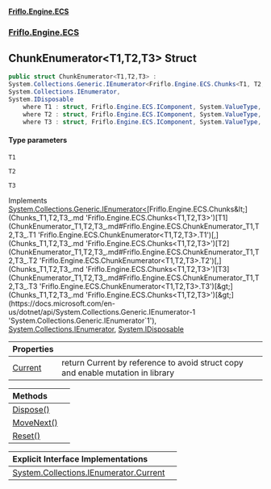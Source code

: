 #### [Friflo.Engine.ECS](index.md 'index')
### [Friflo.Engine.ECS](Friflo.Engine.ECS.md 'Friflo.Engine.ECS')

## ChunkEnumerator<T1,T2,T3> Struct

```csharp
public struct ChunkEnumerator<T1,T2,T3> :
System.Collections.Generic.IEnumerator<Friflo.Engine.ECS.Chunks<T1, T2, T3>>,
System.Collections.IEnumerator,
System.IDisposable
    where T1 : struct, Friflo.Engine.ECS.IComponent, System.ValueType, System.ValueType
    where T2 : struct, Friflo.Engine.ECS.IComponent, System.ValueType, System.ValueType
    where T3 : struct, Friflo.Engine.ECS.IComponent, System.ValueType, System.ValueType
```
#### Type parameters

<a name='Friflo.Engine.ECS.ChunkEnumerator_T1,T2,T3_.T1'></a>

`T1`

<a name='Friflo.Engine.ECS.ChunkEnumerator_T1,T2,T3_.T2'></a>

`T2`

<a name='Friflo.Engine.ECS.ChunkEnumerator_T1,T2,T3_.T3'></a>

`T3`

Implements [System.Collections.Generic.IEnumerator&lt;](https://docs.microsoft.com/en-us/dotnet/api/System.Collections.Generic.IEnumerator-1 'System.Collections.Generic.IEnumerator`1')[Friflo.Engine.ECS.Chunks&lt;](Chunks_T1,T2,T3_.md 'Friflo.Engine.ECS.Chunks<T1,T2,T3>')[T1](ChunkEnumerator_T1,T2,T3_.md#Friflo.Engine.ECS.ChunkEnumerator_T1,T2,T3_.T1 'Friflo.Engine.ECS.ChunkEnumerator<T1,T2,T3>.T1')[,](Chunks_T1,T2,T3_.md 'Friflo.Engine.ECS.Chunks<T1,T2,T3>')[T2](ChunkEnumerator_T1,T2,T3_.md#Friflo.Engine.ECS.ChunkEnumerator_T1,T2,T3_.T2 'Friflo.Engine.ECS.ChunkEnumerator<T1,T2,T3>.T2')[,](Chunks_T1,T2,T3_.md 'Friflo.Engine.ECS.Chunks<T1,T2,T3>')[T3](ChunkEnumerator_T1,T2,T3_.md#Friflo.Engine.ECS.ChunkEnumerator_T1,T2,T3_.T3 'Friflo.Engine.ECS.ChunkEnumerator<T1,T2,T3>.T3')[&gt;](Chunks_T1,T2,T3_.md 'Friflo.Engine.ECS.Chunks<T1,T2,T3>')[&gt;](https://docs.microsoft.com/en-us/dotnet/api/System.Collections.Generic.IEnumerator-1 'System.Collections.Generic.IEnumerator`1'), [System.Collections.IEnumerator](https://docs.microsoft.com/en-us/dotnet/api/System.Collections.IEnumerator 'System.Collections.IEnumerator'), [System.IDisposable](https://docs.microsoft.com/en-us/dotnet/api/System.IDisposable 'System.IDisposable')

| Properties | |
| :--- | :--- |
| [Current](ChunkEnumerator_T1,T2,T3_.Current.md 'Friflo.Engine.ECS.ChunkEnumerator<T1,T2,T3>.Current') | return Current by reference to avoid struct copy and enable mutation in library |

| Methods | |
| :--- | :--- |
| [Dispose()](ChunkEnumerator_T1,T2,T3_.Dispose().md 'Friflo.Engine.ECS.ChunkEnumerator<T1,T2,T3>.Dispose()') | |
| [MoveNext()](ChunkEnumerator_T1,T2,T3_.MoveNext().md 'Friflo.Engine.ECS.ChunkEnumerator<T1,T2,T3>.MoveNext()') | |
| [Reset()](ChunkEnumerator_T1,T2,T3_.Reset().md 'Friflo.Engine.ECS.ChunkEnumerator<T1,T2,T3>.Reset()') | |

| Explicit Interface Implementations | |
| :--- | :--- |
| [System.Collections.IEnumerator.Current](ChunkEnumerator_T1,T2,T3_.System.Collections.IEnumerator.Current.md 'Friflo.Engine.ECS.ChunkEnumerator<T1,T2,T3>.System.Collections.IEnumerator.Current') | |
